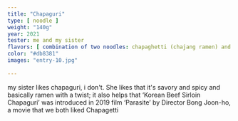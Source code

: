 ```yaml
---
title: "Chapaguri"
type: [ noodle ]
weight: "140g"
year: 2021
tester: me and my sister
flavors: [ combination of two noodles: chapaghetti (chajang ramen) and neoguri (thick, chewy noodles) ]
color: "#db8381"
images: "entry-10.jpg"
 
---
```


my sister likes chapaguri, i don't. She likes that it's savory and spicy and basically ramen with a twist; it also helps that ‘Korean Beef Sirloin Chapaguri’ was introduced in 2019 film ‘Parasite’ by Director Bong Joon-ho, a movie that we both liked
Chapagetti


